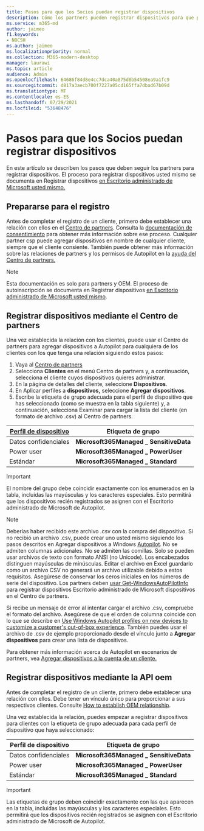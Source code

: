 ```yaml
---
title: Pasos para que los Socios puedan registrar dispositivos
description: Cómo los partners pueden registrar dispositivos para que puedan administrarse mediante Escritorio administrado de Microsoft
ms.service: m365-md
author: jaimeo
f1.keywords:
- NOCSH
ms.author: jaimeo
ms.localizationpriority: normal
ms.collection: M365-modern-desktop
manager: laurawi
ms.topic: article
audience: Admin
ms.openlocfilehash: 64686f84d8e4cc7dca40a875d8b54508ea9a1fc9
ms.sourcegitcommit: d817a3aecb700f7227a05cd165ffa7dbad67b09d
ms.translationtype: MT
ms.contentlocale: es-ES
ms.lasthandoff: 07/29/2021
ms.locfileid: "53648476"
---
```

# <a name="steps-for-partners-to-register-devices"></a>Pasos para que los Socios puedan registrar dispositivos


En este artículo se describen los pasos que deben seguir los partners para registrar dispositivos. El proceso para registrar dispositivos usted mismo se documenta en Registrar dispositivos [en Escritorio administrado de Microsoft usted mismo.](register-devices-self.md)



## <a name="prepare-for-registration"></a>Prepararse para el registro 
Antes de completar el registro de un cliente, primero debe establecer una relación con ellos en el [Centro de partners](https://partner.microsoft.com/dashboard). Consulta la [documentación de consentimiento](/windows/deployment/windows-autopilot/registration-auth#csp-authorization) para obtener más información sobre ese proceso. Cualquier partner csp puede agregar dispositivos en nombre de cualquier cliente, siempre que el cliente consiente. También puede obtener más información sobre las relaciones de partners y los permisos de Autopilot en la [ayuda del Centro de partners.](/partner-center/customers_revoke_admin_privileges#windows-autopilot)


> [!NOTE]
> Esta documentación es solo para partners y OEM. El proceso de autoinscripción se documenta en Registrar dispositivos [en Escritorio administrado de Microsoft usted mismo](register-devices-self.md).


## <a name="register-devices-by-using-partner-center"></a>Registrar dispositivos mediante el Centro de partners

Una vez establecida la relación con los clientes, puede usar el Centro de partners para agregar dispositivos a Autopilot para cualquiera de los clientes con los que tenga una relación siguiendo estos pasos:

1. Vaya al [Centro de partners](https://partner.microsoft.com/dashboard)
2. Selecciona **Clientes** en el menú Centro de partners y, a continuación, selecciona el cliente cuyos dispositivos quieres administrar.
3. En la página de detalles del cliente, seleccione **Dispositivos**.
4. En Aplicar perfiles a **dispositivos,** seleccione **Agregar dispositivos**.
5. Escribe la etiqueta de grupo adecuada para el perfil de dispositivo que  has seleccionado (como se muestra en la tabla siguiente) y, a continuación, selecciona Examinar para cargar la lista del cliente (en formato de archivo .csv) al Centro de partners.

|[Perfil de dispositivo](../service-description/profiles.md)  |Etiqueta de grupo  |
|---------|---------|
|Datos confidenciales     |**Microsoft365Managed \_ SensitiveData**    |
|Power user     | **Microsoft365Managed \_ PowerUser**          |
|Estándar     | **Microsoft365Managed \_ Standard**        |

> [!IMPORTANT]
> El nombre del grupo debe coincidir exactamente con los enumerados en la tabla, incluidas las mayúsculas y los caracteres especiales. Esto permitirá que los dispositivos recién registrados se asignen con el Escritorio administrado de Microsoft de Autopilot.

>[!NOTE]
> Deberías haber recibido este archivo .csv con la compra del dispositivo. Si no recibió un archivo .csv, puede crear uno usted mismo siguiendo los pasos descritos en Agregar dispositivos a Windows [Autopilot](/windows/deployment/windows-autopilot/add-devices#collecting-the-hardware-id-from-existing-devices-using-powershell). No se admiten columnas adicionales. No se admiten las comillas. Solo se pueden usar archivos de texto con formato ANSI (no Unicode). Los encabezados distinguen mayúsculas de minúsculas. Editar el archivo en Excel guardarlo como un archivo CSV no generará un archivo utilizable debido a estos requisitos. Asegúrese de conservar los ceros iniciales en los números de serie del dispositivo. Los partners deben [usar Get-WindowsAutoPilotInfo](https://www.powershellgallery.com/packages/Get-WindowsAutoPilotInfo) para registrar dispositivos Escritorio administrado de Microsoft dispositivos en el Centro de partners.

Si recibe un mensaje de error al intentar cargar el archivo .csv, compruebe el formato del archivo. Asegúrese de que el orden de columna coincide con lo que se describe en [Use Windows Autopilot profiles on new devices to customize a customer's out-of-box experience](/partner-center/autopilot#add-devices-to-a-customers-account). También puedes usar el archivo de .csv de ejemplo proporcionado desde el vínculo junto a **Agregar dispositivos** para crear una lista de dispositivos. 

Para obtener más información acerca de Autopilot en escenarios de partners, vea [Agregar dispositivos a la cuenta de un cliente.](/partner-center/autopilot#add-devices-to-a-customers-account)


## <a name="register-devices-by-using-the-oem-api"></a>Registrar dispositivos mediante la API oem

Antes de completar el registro de un cliente, primero debe establecer una relación con ellos. Debe tener un vínculo único para proporcionar a sus respectivos clientes. Consulte [How to establish OEM relationship](/windows/deployment/windows-autopilot/registration-auth#oem-authorization).

Una vez establecida la relación, puedes empezar a registrar dispositivos para clientes con la etiqueta de grupo adecuada para cada perfil de dispositivo que haya seleccionado:


|Perfil de dispositivo  |Etiqueta de grupo  |
|---------|---------|
|Datos confidenciales     | **Microsoft365Managed \_ SensitiveData**     |
|Power user     | **Microsoft365Managed \_ PowerUser**          |
|Estándar     | **Microsoft365Managed \_ Standard**      |

> [!IMPORTANT]
> Las etiquetas de grupo deben coincidir exactamente con las que aparecen en la tabla, incluidas las mayúsculas y los caracteres especiales. Esto permitirá que los dispositivos recién registrados se asignen con el Escritorio administrado de Microsoft de Autopilot.
